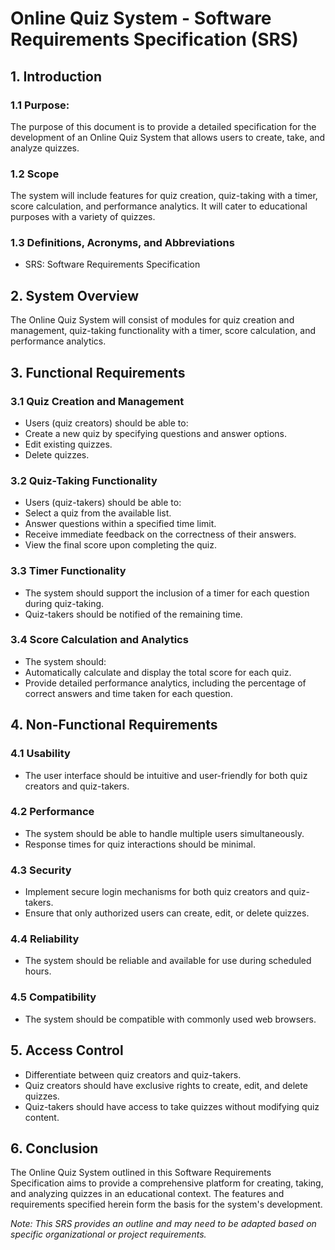 # Online Quiz System - Software Requirements Specification (SRS)

## 1. Introduction

### 1.1 Purpose:
The purpose of this document is to provide a detailed specification for the development of an Online Quiz System that allows users to create, take, and analyze quizzes.

### 1.2 Scope
The system will include features for quiz creation, quiz-taking with a timer, score calculation, and performance analytics. It will cater to educational purposes with a variety of quizzes.

### 1.3 Definitions, Acronyms, and Abbreviations
- SRS: Software Requirements Specification

## 2. System Overview
The Online Quiz System will consist of modules for quiz creation and management, quiz-taking functionality with a timer, score calculation, and performance analytics.

## 3. Functional Requirements

### 3.1 Quiz Creation and Management
  - Users (quiz creators) should be able to:
  - Create a new quiz by specifying questions and answer options.
  - Edit existing quizzes.
  - Delete quizzes.

### 3.2 Quiz-Taking Functionality
  - Users (quiz-takers) should be able to:
  - Select a quiz from the available list.
  - Answer questions within a specified time limit.
  - Receive immediate feedback on the correctness of their answers.
  - View the final score upon completing the quiz.

### 3.3 Timer Functionality
  - The system should support the inclusion of a timer for each question during quiz-taking.
  - Quiz-takers should be notified of the remaining time.

### 3.4 Score Calculation and Analytics
  - The system should:
  - Automatically calculate and display the total score for each quiz.
  - Provide detailed performance analytics, including the percentage of correct answers and time taken for each question.

## 4. Non-Functional Requirements

### 4.1 Usability
  - The user interface should be intuitive and user-friendly for both quiz creators and quiz-takers.

### 4.2 Performance
  - The system should be able to handle multiple users simultaneously.
  - Response times for quiz interactions should be minimal.

### 4.3 Security
  - Implement secure login mechanisms for both quiz creators and quiz-takers.
  - Ensure that only authorized users can create, edit, or delete quizzes.

### 4.4 Reliability
  - The system should be reliable and available for use during scheduled hours.

### 4.5 Compatibility
  - The system should be compatible with commonly used web browsers.

## 5. Access Control
  - Differentiate between quiz creators and quiz-takers.
  - Quiz creators should have exclusive rights to create, edit, and delete quizzes.
  - Quiz-takers should have access to take quizzes without modifying quiz content.

## 6. Conclusion
The Online Quiz System outlined in this Software Requirements Specification aims to provide a comprehensive platform for creating, taking, and analyzing quizzes in an educational context. The features and requirements specified herein form the basis for the system's development.

*Note: This SRS provides an outline and may need to be adapted based on specific organizational or project requirements.*
